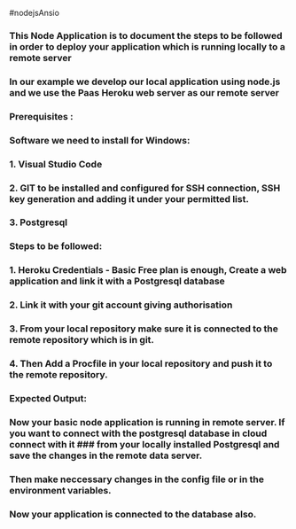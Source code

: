 #nodejsAnsio
###  This Node Application is to document the steps to be followed in order to deploy your application which is running locally to a remote server
###  In our example we develop our local application using node.js and we use the Paas Heroku web server as our remote server
###  Prerequisites :

###  Software we need to install for Windows:
###     1. Visual Studio Code
###     2. GIT to be installed and configured for SSH connection, SSH key generation and adding it under your permitted list.
###     3. Postgresql


###   Steps to be followed:
###     1. Heroku Credentials - Basic Free plan is enough, Create a web application and link it with a Postgresql database 
###     2. Link it with your git account giving authorisation 
###     3. From your local repository make sure it is connected to the remote repository which is in git.
###     4. Then Add a Procfile in your local repository and push it to the remote repository.

### Expected Output:
### Now your basic node application is running in remote server. If you want to connect with the postgresql database in cloud connect with it  ### from your locally installed Postgresql and save the changes in the remote data server.
### Then make neccessary changes in the config file or in the environment variables.
### Now your application is connected to the database also.
